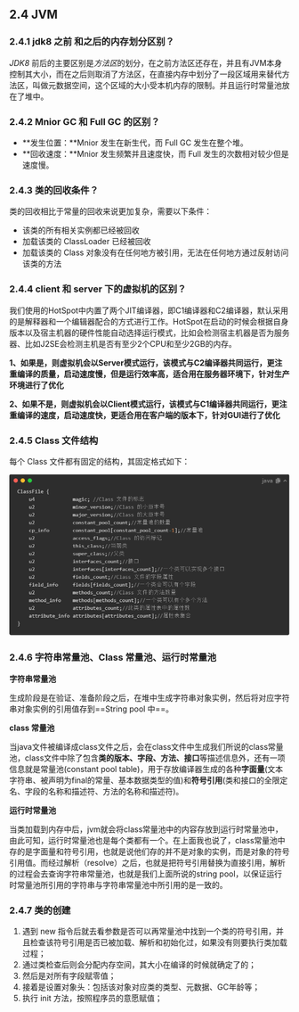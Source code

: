 ## 2.4 JVM

### 2.4.1 jdk8 之前 和之后的内存划分区别？

*JDK8* 前后的主要区别是*方法区*的划分，在之前方法区还存在，并且有JVM本身控制其大小，而在之后则取消了方法区，在直接内存中划分了一段区域用来替代方法区，叫做元数据空间，这个区域的大小受本机内存的限制。并且运行时常量池放在了堆中。

### 2.4.2 Mnior GC 和 Full GC 的区别？

* **发生位置：**Mnior 发生在新生代，而 Full GC 发生在整个堆。
* **回收速度：**Mnior 发生频繁并且速度快，而 Full 发生的次数相对较少但是速度慢。

### 2.4.3 类的回收条件？

类的回收相比于常量的回收来说更加复杂，需要以下条件：

* 该类的所有相关实例都已经被回收	
* 加载该类的 ClassLoader 已经被回收
* 加载该类的 Class 对象没有在任何地方被引用，无法在任何地方通过反射访问该类的方法

### 2.4.4 client 和 server 下的虚拟机的区别？

我们使用的HotSpot中内置了两个JIT编译器，即C1编译器和C2编译器，默认采用的是解释器和一个编辑器配合的方式进行工作。HotSpot在启动的时候会根据自身版本以及宿主机器的硬件性能自动选择运行模式，比如会检测宿主机器是否为服务器、比如J2SE会检测主机是否有至少2个CPU和至少2GB的内存。

**1、如果是，则虚拟机会以Server模式运行，该模式与C2编译器共同运行，更注重编译的质量，启动速度慢，但是运行效率高，适合用在服务器环境下，针对生产环境进行了优化**

**2、如果不是，则虚拟机会以Client模式运行，该模式与C1编译器共同运行，更注重编译的速度，启动速度快，更适合用在客户端的版本下，针对GUI进行了优化**

### 2.4.5 Class 文件结构

每个 Class 文件都有固定的结构，其固定格式如下：

![image-20200705110409982](b-4jvm.assets/image-20200705110409982.png)

### 2.4.6 字符串常量池、Class  常量池、运行时常量池

**字符串常量池**

生成阶段是在验证、准备阶段之后，在堆中生成字符串对象实例，然后将对应字符串对象实例的引用值存到==String pool 中==。

**class 常量池**

当java文件被编译成class文件之后，会在class文件中生成我们所说的class常量池，class文件中除了包含**类的版本、字段、方法、接口**等描述信息外，还有一项信息就是常量池(constant pool table)，用于存放编译器生成的各种**字面量**(文本字符串、被声明为final的常量、基本数据类型的值)和**符号引用**(类和接口的全限定名、字段的名称和描述符、方法的名称和描述符)。

**运行时常量池**

当类加载到内存中后，jvm就会将class常量池中的内容存放到运行时常量池中，由此可知，运行时常量池也是每个类都有一个。在上面我也说了，class常量池中存的是字面量和符号引用，也就是说他们存的并不是对象的实例，而是对象的符号引用值。而经过解析（resolve）之后，也就是把符号引用替换为直接引用，解析的过程会去查询字符串常量池，也就是我们上面所说的string pool，以保证运行时常量池所引用的字符串与字符串常量池中所引用的是一致的。

### 2.4.7 类的创建

1. 遇到 new 指令后就去看参数是否可以再常量池中找到一个类的符号引用，并且检查该符号引用是否已被加载、解析和初始化过，如果没有则要执行类加载过程；
2. 通过类检查后则会分配内存空间，其大小在编译的时候就确定了的；
3. 然后是对所有字段赋零值；
4. 接着是设置对象头：包括该对象对应类的类型、元数据、GC年龄等；
5. 执行 init 方法，按照程序员的意愿赋值；



